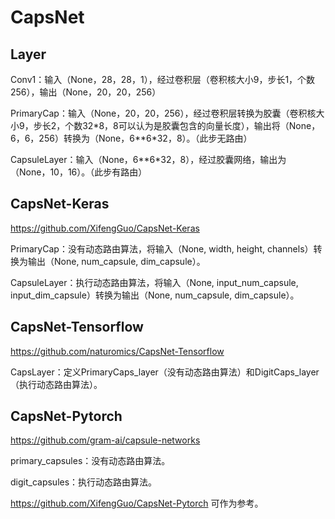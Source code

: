 # CapsNet

## Layer

Conv1：输入（None，28，28，1），经过卷积层（卷积核大小9，步长1，个数256），输出（None，20，20，256）

PrimaryCap：输入（None，20，20，256），经过卷积层转换为胶囊（卷积核大小9，步长2，个数32\*8，8可以认为是胶囊包含的向量长度），输出将（None，6，6，256）转换为（None，6\*\*6\*32，8）。（此步无路由）

CapsuleLayer：输入（None，6\*\*6\*32，8），经过胶囊网络，输出为（None，10，16）。（此步有路由）

## CapsNet-Keras

https://github.com/XifengGuo/CapsNet-Keras

PrimaryCap：没有动态路由算法，将输入（None, width, height, channels）转换为输出（None, num\_capsule, dim\_capsule）。

CapsuleLayer：执行动态路由算法，将输入（None, input\_num\_capsule, input\_dim\_capsule）转换为输出（None, num\_capsule, dim\_capsule）。

## CapsNet-Tensorflow

https://github.com/naturomics/CapsNet-Tensorflow

CapsLayer：定义PrimaryCaps\_layer（没有动态路由算法）和DigitCaps\_layer（执行动态路由算法）。

## CapsNet-Pytorch

https://github.com/gram-ai/capsule-networks

primary\_capsules：没有动态路由算法。

digit\_capsules：执行动态路由算法。

https://github.com/XifengGuo/CapsNet-Pytorch 可作为参考。


